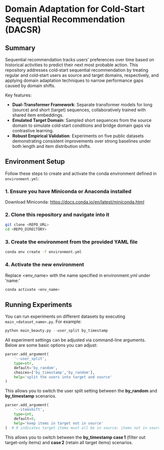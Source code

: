 # Domain Adaptation for Cold‑Start Sequential Recommendation (DACSR)

## Summary

Sequential recommendation tracks users’ preferences over time based on historical activities to predict their next most probable action. This repository addresses cold‑start sequential recommendation by treating regular and cold‑start users as source and target domains, respectively, and applying domain adaptation techniques to narrow performance gaps caused by domain shifts.

Key features:
- **Dual‑Transformer Framework**: Separate transformer models for long (source) and short (target) sequences, collaboratively trained with shared item embeddings.
- **Emulated Target Domain**: Sampled short sequences from the source domain to simulate cold‑start conditions and bridge domain gaps via contrastive learning.
- **Robust Empirical Validation**: Experiments on five public datasets demonstrating consistent improvements over strong baselines under both length and item distribution shifts.

## Environment Setup

Follow these steps to create and activate the conda environment defined in `environment.yml`:

### 1. Ensure you have Miniconda or Anaconda installed
Download Miniconda: https://docs.conda.io/en/latest/miniconda.html

### 2. Clone this repository and navigate into it
```bash
git clone <REPO_URL>
cd <REPO_DIRECTORY>
```

### 3. Create the environment from the provided YAML file
```bash
conda env create -f environment.yml
```

### 4. Activate the new environment
Replace <env_name> with the name specified in environment.yml under 'name:'
```bash
conda activate <env_name>
```
## Running Experiments

You can run experiments on different datasets by executing `main_<dataset_name>.py`. For example:

```python
python main_beauty.py --user_split by_timestamp
```

All experiment settings can be adjusted via command-line arguments. Below are some basic options you can adjust:

```python
parser.add_argument(
    '--user_split',
    type=str,
    default='by_random',
    choices=['by_timestamp','by_random'],
    help='split the users into target and source'
)
```
This allows you to switch the user split setting between the **by_random** and **by_timestamp** scenarios.

```python
parser.add_argument(
    '--itemshift',
    type=int,
    default=0,
    help='keep items in target not in source'
)  # 0 indicates target items must all be in source; items not in source are removed
```
This allows you to switch between the **by_timestamp case 1** (filter out target-only items) and **case 2** (retain all target items) scenarios.


